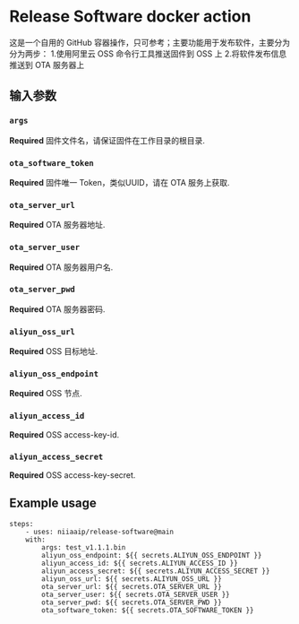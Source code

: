 # Release Software docker action
这是一个自用的 GitHub 容器操作，只可参考；主要功能用于发布软件，主要分为分为两步：
1.使用阿里云 OSS 命令行工具推送固件到 OSS 上
2.将软件发布信息推送到 OTA 服务器上

## 输入参数
### `args`
**Required** 固件文件名，请保证固件在工作目录的根目录.

### `ota_software_token`
**Required** 固件唯一 Token，类似UUID，请在 OTA 服务上获取.

### `ota_server_url`
**Required** OTA 服务器地址.

### `ota_server_user`
**Required** OTA 服务器用户名.

### `ota_server_pwd`
**Required** OTA 服务器密码.

### `aliyun_oss_url`
**Required** OSS 目标地址.

### `aliyun_oss_endpoint`
**Required** OSS 节点.

### `aliyun_access_id`
**Required** OSS access-key-id.

### `aliyun_access_secret`
**Required** OSS access-key-secret.

## Example usage
```
steps:
    - uses: niiaaip/release-software@main
    with:
        args: test_v1.1.1.bin
        aliyun_oss_endpoint: ${{ secrets.ALIYUN_OSS_ENDPOINT }}
        aliyun_access_id: ${{ secrets.ALIYUN_ACCESS_ID }}
        aliyun_access_secret: ${{ secrets.ALIYUN_ACCESS_SECRET }}
        aliyun_oss_url: ${{ secrets.ALIYUN_OSS_URL }}
        ota_server_url: ${{ secrets.OTA_SERVER_URL }}
        ota_server_user: ${{ secrets.OTA_SERVER_USER }}
        ota_server_pwd: ${{ secrets.OTA_SERVER_PWD }}
        ota_software_token: ${{ secrets.OTA_SOFTWARE_TOKEN }}
```
